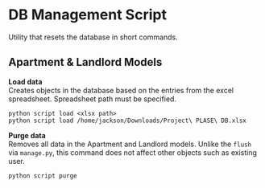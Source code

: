 # DB Management Script
Utility that resets the database in short commands.

## Apartment & Landlord Models
__Load data__  
Creates objects in the database based on the entries from the excel spreadsheet. Spreadsheet path must be specified.

```
python script load <xlsx path>
python script load /home/jackson/Downloads/Project\ PLASE\ DB.xlsx
```

__Purge data__  
Removes all data in the Apartment and Landlord models. Unlike the `flush` via `manage.py`, this command does not affect other objects such as existing user.

```
python script purge
```
